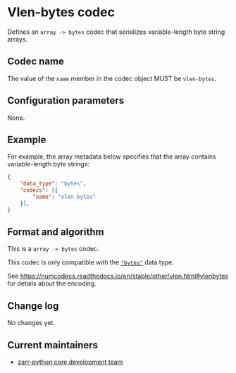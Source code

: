 # Vlen-bytes codec

Defines an `array -> bytes` codec that serializes variable-length byte string arrays.

## Codec name

The value of the `name` member in the codec object MUST be `vlen-bytes`.

## Configuration parameters

None.

## Example

For example, the array metadata below specifies that the array contains variable-length byte strings:

```json
{
    "data_type": "bytes",
    "codecs": [{
        "name": "vlen-bytes"
    }],
}
```

## Format and algorithm

This is a `array -> bytes` codec.

This codec is only compatible with the [`"bytes"`](../../data-types/bytes/README.md) data type.

See https://numcodecs.readthedocs.io/en/stable/other/vlen.html#vlenbytes for details about the encoding.

## Change log

No changes yet.

## Current maintainers

* [zarr-python core development team](https://github.com/orgs/zarr-developers/teams/python-core-devs)
